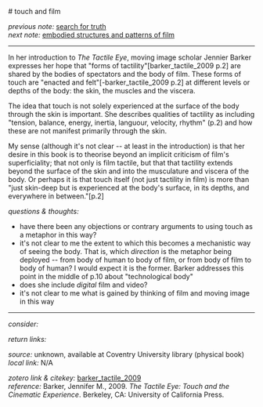 # touch and film

_previous note:_  [search for truth](x-devonthink-item://9B84DF67-9D1A-4597-ABF6-301159A9F964)  
_next note:_ [embodied structures and patterns of film](x-devonthink-item://951CA888-7084-47C8-AEDC-77A00F30059C)

---

In her introduction to _The Tactile Eye_, moving image scholar Jennier Barker expresses her hope that "forms of tactility"[barker_tactile_2009 p.2] are shared by the bodies of spectators and the body of film. These forms of touch are "enacted and felt"[-barker_tactile_2009 p.2] at different levels or depths of the body: the skin, the muscles and the viscera. 

The idea that touch is not solely experienced at the surface of the body through the skin is important. She describes qualities of tactility as including "tension, balance, energy, inertia, languour, velocity, rhythm" (p.2) and how these are not manifest primarily through the skin. 

My sense (although it's not clear -- at least in the introduction) is that her desire in this book is to theorise beyond an implicit criticism of film's superficiality; that not only is film tactile, but that that tactility extends beyond the surface of the skin and into the musculature and viscera of the body. Or perhaps it is that touch itself (not just tactility in film) is more than "just skin-deep but is experienced at the body's surface, in its depths, and everywhere in between."[p.2]

_questions & thoughts:_

- have there been any objections or contrary arguments to using touch as a metaphor in this way?  
- it's not clear to me the extent to which this becomes a mechanistic way of seeing the body. That is, which _direction_ is the metaphor being deployed -- from body of human to body of film, or from body of film to body of human? I would expect it is the former. Barker addresses this point in the middle of p.10 about "technological body"
- does she include _digital_ film and video?  
- it's not clear to me what is gained by thinking of film and moving image in this way

--- 

_consider:_ 


_return links:_

_source:_ unknown, available at Coventry University library (physical book)      
_local link:_ N/A

_zotero link & citekey:_ [barker_tactile_2009](zotero://select/items/1_AGI2LELH)  
_reference:_ Barker, Jennifer M., 2009. _The Tactile Eye: Touch and the Cinematic Experience_. Berkeley, CA: University of California Press.


